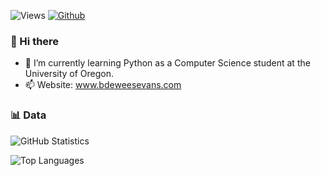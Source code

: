 ![Views](https://komarev.com/ghpvc/?username=bdeweesevans&theme=vue)
[![Github](https://img.shields.io/github/followers/bdeweesevans?label=Follow&style=social&theme=vue)](https://github.com/bdeweesevans)

### 👋 Hi there
- 🌱 I’m currently learning Python as a Computer Science student at the University of Oregon.
- 📫 Website: <a href="https://www.bdeweesevans.com" target="_blank" rel="noopener noreferrer">www.bdeweesevans.com</a>

### 📊 Data
![GitHub Statistics](https://github-readme-stats.vercel.app/api?username=bdeweesevans&count_private=true&show_icons=true&theme=vue)

![Top Languages](https://github-readme-stats.vercel.app/api/top-langs/?username=bdeweesevans&hide=Batchfile&theme=vue&layout=compact&langs_count=10)
